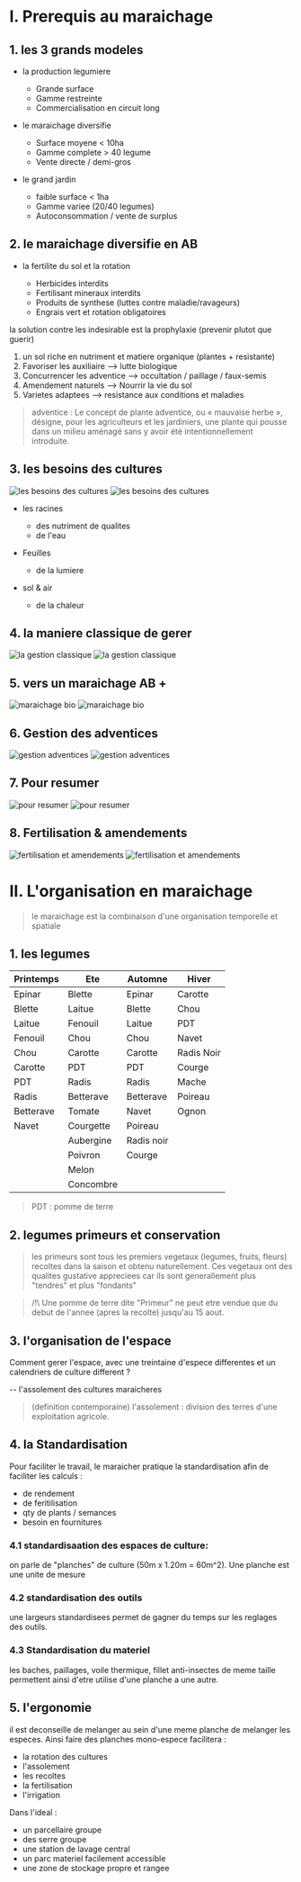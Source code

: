# I. Prerequis au maraichage

## 1. les 3 grands modeles

- la production legumiere
	- Grande surface
	- Gamme restreinte
	- Commercialisation en circuit long

- le maraichage diversifie
	- Surface moyene < 10ha
	- Gamme complete > 40 legume
	- Vente directe / demi-gros

- le grand jardin
	- faible surface < 1ha
	- Gamme variee (20/40 legumes)
	- Autoconsommation / vente de surplus

## 2. le maraichage diversifie en AB

- la fertilite du sol et la rotation

	- Herbicides interdits
	- Fertilisant mineraux interdits
	- Produits de synthese (luttes contre maladie/ravageurs)
	- Engrais vert et rotation obligatoires

la solution contre les indesirable est la prophylaxie (prevenir plutot que guerir)

1. un sol riche en nutriment et matiere organique (plantes + resistante)
2. Favoriser les auxiliaire --> lutte biologique
3. Concurrencer les adventice --> occultation / paillage / faux-semis
4. Amendement naturels --> Nourrir la vie du sol
5. Varietes adaptees --> resistance aux conditions et maladies


> adventice : Le concept de plante adventice, ou « mauvaise herbe », désigne, pour les agriculteurs et les jardiniers, une plante qui pousse dans un milieu aménagé sans y avoir été intentionnellement introduite.


## 3. les besoins des cultures

![les besoins des cultures](./imgs/besoin_culture.jpg)
![les besoins des cultures](https://github.com/thrichert/BPREA/blob/master/CV3/imgs/besoin_culture.jpg?raw=true)
- les racines
	- des nutriment de qualites
	- de l'eau

- Feuilles
	- de la lumiere

- sol & air
	- de la chaleur

## 4. la maniere classique de gerer

![la gestion classique](./imgs/gestion_classique_plante.png)
![la gestion classique](https://github.com/thrichert/BPREA/blob/master/CV3/imgs/gestion_classique_plante.png?raw=true)
## 5. vers un maraichage AB +

![maraichage bio](./imgs/maraichage_bio.jpg)
![maraichage bio](https://github.com/thrichert/BPREA/blob/master/CV3/imgs/maraichage_bio.jpg?raw=true)

## 6. Gestion des adventices

![gestion adventices](./imgs/gestion_adventices.jpg)
![gestion adventices](https://github.com/thrichert/BPREA/blob/master/CV3/imgs/gestion_adventices.jpg?raw=true)

## 7. Pour resumer

![pour resumer](./imgs/resume.jpg)
![pour resumer](https://github.com/thrichert/BPREA/blob/master/CV3/imgs/resume.jpg?raw=true)

## 8. Fertilisation & amendements

![fertilisation et amendements](./imgs/Fertilisation_amendements.png)
![fertilisation et amendements](https://github.com/thrichert/BPREA/blob/master/CV3/imgs/Fertilisation_amendements.png?raw=true)

# II. L'organisation en maraichage

> le maraichage est la combinaison d'une organisation temporelle et spatiale

## 1. les legumes

| Printemps | Ete | Automne | Hiver |
|-|-|-|-|
|Epinar|Blette|Epinar|Carotte|
|Blette|Laitue|Blette|Chou|
|Laitue|Fenouil|Laitue|PDT|
|Fenouil|Chou|Chou|Navet|
|Chou|Carotte|Carotte|Radis Noir|
|Carotte|PDT|PDT|Courge|
|PDT|Radis|Radis|Mache|
|Radis|Betterave|Betterave|Poireau|
|Betterave|Tomate|Navet|Ognon|
|Navet|Courgette|Poireau||
||Aubergine|Radis noir||
||Poivron|Courge||
||Melon|||
||Concombre|||

> PDT : pomme de terre

## 2. legumes primeurs et conservation

> les primeurs sont tous les premiers vegetaux (legumes, fruits, fleurs) recoltes dans la saison et obtenu naturellement. Ces vegetaux ont des qualites gustative appreciees car ils sont generallement plus "tendres" et plus "fondants"

> /!\ Une pomme de terre dite "Primeur" ne peut etre vendue que du debut de l'annee (apres la recolte) jusqu'au 15 aout.


## 3. l'organisation de l'espace

Comment gerer l'espace, avec une treintaine d'espece differentes et un calendriers de culture different ?

-- l'assolement des cultures maraicheres

> (definition contemporaine) l'assolement : division des terres d'une exploitation agricole.


## 4. la Standardisation

Pour faciliter le travail, le maraicher pratique la standardisation afin de faciliter les calculs :
- de rendement
- de feritilisation
- qty de plants / semances
- besoin en fournitures


### 4.1 standardisaation des espaces de culture:

on parle de "planches" de culture (50m x 1.20m = 60m^2).
Une planche est une unite de mesure


### 4.2 standardisation des outils

une largeurs standardisees permet de gagner du temps sur les reglages des outils.

### 4.3 Standardisation du materiel

les baches, paillages, voile thermique, fillet anti-insectes de meme taille permettent ainsi d'etre utilise d'une planche a une autre.

## 5. l'ergonomie

il est deconseille de melanger au sein d'une meme planche de melanger les especes. Ainsi faire des planches mono-espece facilitera :
- la rotation des cultures
- l'assolement
- les recoltes
- la fertilisation
- l'irrigation

Dans l'ideal :
- un parcellaire groupe
- des serre groupe
- une station de lavage central
- un parc materiel facilement accessible
- une zone de stockage propre et rangee